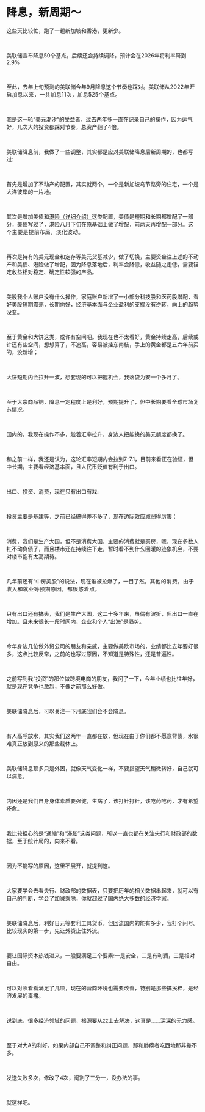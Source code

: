 # 降息，新周期～

<p style="visibility: visible;">这些天比较忙，跑了一趟新加坡和香港，更新少。</p><p style="visibility: visible;"><br style="visibility: visible;"></p><p style="visibility: visible;">美联储宣布降息50个基点，后续还会持续调降，预计会在2026年将利率降到2.9%</p><p style="visibility: visible;"><br style="visibility: visible;"></p><p style="visibility: visible;">至此，去年上旬预测的美联储今年9月降息这个节奏也踩对。美联储<span style="background-color: transparent; letter-spacing: 0.034em; caret-color: var(--weui-BRAND); visibility: visible;">从2022年开启加息以来，一共加息11次，加息525个基点。</span></p><p style="visibility: visible;"><br style="visibility: visible;"></p><p style="visibility: visible;">我是这一轮“美元潮汐”的受益者，过去两年多一直在记录自己的操作，因为运气好，几次大的投资都踩对节奏，总资产翻了4倍。</p><p style="visibility: visible;"><br style="visibility: visible;"></p><p style="visibility: visible;">美联储降息前，我做了一些调整，其实都是应对美联储降息后新周期的，也都写过:</p><p style="visibility: visible;"><br style="visibility: visible;"></p><p style="visibility: visible;">首先是增加了不动产的配置，其实就两个，一个是新加坡乌节路旁的住宅，一个是大洋彼岸的一片地。</p><p style="visibility: visible;"><br style="visibility: visible;"></p><p style="visibility: visible;">其次是增加美债和<a localeditorid="clfbg6j6ark0000000" href="https://mp.weixin.qq.com/s?__biz=Mzg2NTkwNTM4MA==&amp;mid=2247484288&amp;idx=1&amp;sn=541b9378fba1b5abb96a08ad84569efa&amp;scene=21#wechat_redirect" textvalue="港险（详细介绍）" target="_blank" data-linktype="2" style="visibility: visible;">港险（详细介绍）</a>这类配置，美债是短期和长期都增配了一部分，美债写过了，港险八月下旬在原基础上做了增配，前两天再增配一部分。<span style="background-color: transparent; caret-color: var(--weui-BRAND); letter-spacing: 0.034em; visibility: visible;">这个主要是提前</span><span style="background-color: transparent; caret-color: var(--weui-BRAND); letter-spacing: 0.034em; visibility: visible;">布局，淡化波动。</span></p><p style="visibility: visible;"><br style="visibility: visible;"></p><p style="visibility: visible;">再次是持有的美元现金和定存等美元货基减少，做了切换，主要资金往上述的不动产和美债、港险做了增配，因为降息落地后，利率会降低，收益随之走低，需要锚定收益相对稳定、确定性较强的产品。<br style="visibility: visible;"></p><p style="visibility: visible;"><br style="visibility: visible;"></p><p style="visibility: visible;">美股我个人账户没有什么操作，家庭账户新增了一小部分科技股和医药股增配，看好美股短期震荡，长期向好，经济基本面与企业盈利的支撑没有逆转，向上的趋势没变。</p><p style="visibility: visible;"><br style="visibility: visible;"></p><p style="visibility: visible;">至于黄金和大饼这类，或许有空间吧。我现在也不太看好，黄金持续走高，后续或许还有些空间，想想算了，不追高，容易被挂东南枝，手上的黄金都是五六年前买的，没新增；</p><p style="visibility: visible;"><br style="visibility: visible;"></p><p style="visibility: visible;">大饼短期内会拉升一波，想套现的可以把握机会，我落袋为安一个多月了。</p><p style="visibility: visible;"><br style="visibility: visible;"></p><p style="visibility: visible;">至于大宗商品铜，降息一定程度上是利好，预期提升了，但中长期要看全球市场复苏情况。</p><p style="visibility: visible;"><br style="visibility: visible;"></p><p style="visibility: visible;">国内的，我现在操作不多，趁着汇率拉升，身边人把能换的美元额度都换了。</p><p style="visibility: visible;"><br style="visibility: visible;"></p><p style="visibility: visible;">和之前一样，我还是认为，这轮汇率短期内会拉到7-7.1，目前来看正在验证，但中长期，主要看经济基本面，且人民币贬值有利于出口。</p><p style="visibility: visible;"><br style="visibility: visible;"></p><p style="visibility: visible;">出口、投资、消费，现在只有出口有戏:</p><p><br></p><p>投资主要是基建等，之前已经搞得差不多了，现在边际效应减弱得厉害；</p><p><br></p><p>消费，我们是生产大国，但不是消费大国，主要的消费就是买房，嗯，现在多数人扛不动负债了，而且楼市还在持续往下走，暂时看不到什么回暖的迹象机会，不要对楼市抱有太高期待。</p><p><br></p><p>几年前还有“中房美股”的说法，现在谁被拉爆了，一目了然。<span style="background-color: transparent;letter-spacing: 0.034em;caret-color: var(--weui-BRAND);">其他的消费，由于收入和就业等预期原因，都很悠着点。</span></p><p><br></p><p>只有出口还有搞头，我们是生产大国，这二十多年来，虽偶有波折，但出口一直在增加。且未来很长一段时间内，企业和个人“出海”是趋势。</p><p><br></p><p>今年身边几位做外贸公司的朋友和亲戚，主要做美欧市场的，业绩都比去年要好很多，这点比较反常，之前的也写过原因，不知道是特殊性，还是普遍性。</p><p><br></p><p>之前写到我“投资”的那位做跨境电商的朋友，我问了一下，今年业绩也比往年好，就是现在竞争也激烈，不像之前那么好做。</p><p><br></p><p>美联储降息后，可以关注一下月底我们会不会降息。</p><p><br></p><p>有人高呼放水，其实我们这两年一直都在放，但现在由于你们都不愿意背债，水很难真正放到原来的那些载体上。</p><p><br></p><p>美联储降息顶多只是外因，就像天气变化一样，不要指望天气稍微转好，自己就可以病愈。</p><p><br></p><p>内因还是我们自身身体素质要强健，生病了，该打针打针，该吃药吃药，才有希望痊愈。</p><p><br></p><p>我比较担心的是“通缩”和“滞胀”这类问题，所以一直也都在关注央行和财政部的数据，至于统计局的，向来不看。</p><p><br></p><p>因为不能写的原因，这里不展开，就提到这。</p><p><br></p><p>大家要学会去看央行、财政部的数据表，只要把历年的相关数据串起来，就可以有自己的判断，学会了加减乘除，你就超过了国内绝大多数的经济学家。</p><p><br></p><p>美联储降息后，利好日元等套利工具货币，但回流国内的能有多少，我打个问号。比较现实的第一步，先让外资止住外流。</p><p><br></p><p>要让国际资本热钱进来，一般要满足三个要素:一是安全，二是有利润，三是相对自由。</p><p><br></p><p>可以对照看看满足了几项，现在的营商环境也需要改善，特别是那些搞民粹，是经济发展的毒瘤。</p><p><br></p><p>说到底，很多经济领域的问题，根源要从zz上去解决，这真是……深深的无力感。</p><p><br></p><p>至于对大A的利好，如果内部自己不调整和纠正问题，那和肺痨者吃西地那非差不多。</p><p><br></p><p>发送失败多次，修改了4次，阉割了三分一，没办法的事。<br></p><p><br></p><p>就这样吧。</p><p style="display: none;"><mp-style-type data-value="10000"></mp-style-type></p>